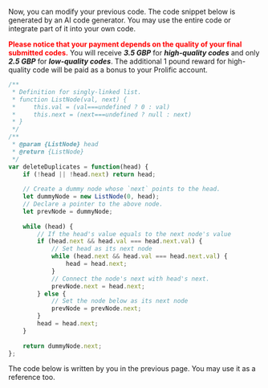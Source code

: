 Now, you can modify your previous code.  The code snippet below is generated by an AI code generator. You may use the entire code or integrate part of it into your own code. 



<span style="color: red;">**Please notice that your payment depends on the quality of your final submitted codes.**</span> You will receive ***3.5 GBP*** for ***high-quality codes*** and only ***2.5 GBP*** for ***low-quality codes***. The additional 1 pound reward for high-quality code will be paid as a bonus to your Prolific account.  

```javascript
/**
 * Definition for singly-linked list.
 * function ListNode(val, next) {
 *     this.val = (val===undefined ? 0 : val)
 *     this.next = (next===undefined ? null : next)
 * }
 */
/**
 * @param {ListNode} head
 * @return {ListNode}
 */
var deleteDuplicates = function(head) {
    if (!head || !head.next) return head;
    
    // Create a dummy node whose `next` points to the head.
    let dummyNode = new ListNode(0, head); 
    // Declare a pointer to the above node.
    let prevNode = dummyNode;
    
    while (head) {
        // If the head's value equals to the next node's value
        if (head.next && head.val === head.next.val) {
            // Set head as its next node
            while (head.next && head.val === head.next.val) {
                head = head.next;
            }
            // Connect the node's next with head's next.
            prevNode.next = head.next;
        } else {
            // Set the node below as its next node
            prevNode = prevNode.next; 
        }
        head = head.next;
    }
    
    return dummyNode.next;
};

```

The code below is written by you in the previous page. You may use it as a reference too. 